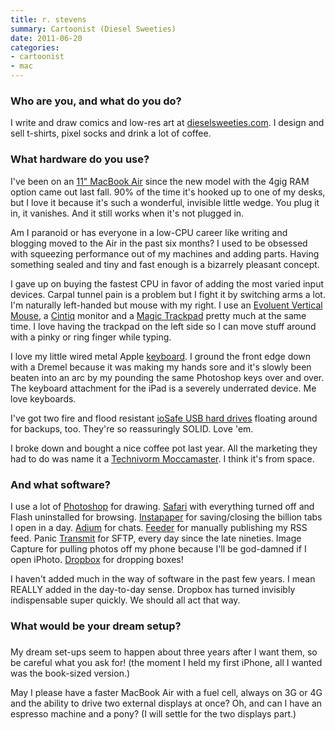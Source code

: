 ```yaml
---
title: r. stevens
summary: Cartoonist (Diesel Sweeties)
date: 2011-06-20
categories:
- cartoonist
- mac
---
```


### Who are you, and what do you do?

I write and draw comics and low-res art at [dieselsweeties.com](http://dieselsweeties.com/ "Richard's long-running comic."). I design and sell t-shirts, pixel socks and drink a lot of coffee.

### What hardware do you use?

I've been on an [11" MacBook Air][macbook-air] since the new model with the 4gig RAM option came out last fall. 90% of the time it's hooked up to one of my desks, but I love it because it's such a wonderful, invisible little wedge. You plug it in, it vanishes. And it still works when it's not plugged in.

Am I paranoid or has everyone in a low-CPU career like writing and blogging moved to the Air in the past six months? I used to be obsessed with squeezing performance out of my machines and adding parts. Having something sealed and tiny and fast enough is a bizarrely pleasant concept.

I gave up on buying the fastest CPU in favor of adding the most varied input devices. Carpal tunnel pain is a problem but I fight it by switching arms a lot. I'm naturally left-handed but mouse with my right. I use an [Evoluent Vertical Mouse][verticalmouse], a [Cintiq][] monitor and a [Magic Trackpad][magic-trackpad] pretty much at the same time. I love having the trackpad on the left side so I can move stuff around with a pinky or ring finger while typing.

I love my little wired metal Apple [keyboard][]. I ground the front edge down with a Dremel because it was making my hands sore and it's slowly been beaten into an arc by my pounding the same Photoshop keys over and over. The keyboard attachment for the iPad is a severely underrated device. Me love keyboards.

I've got two fire and flood resistant [ioSafe USB hard drives][solo] floating around for backups, too. They're so reassuringly SOLID. Love 'em.

I broke down and bought a nice coffee pot last year. All the marketing they had to do was name it a [Technivorm Moccamaster][moccamaster-kb-741]. I think it's from space.

### And what software?

I use a lot of [Photoshop][] for drawing. [Safari][] with everything turned off and Flash uninstalled for browsing. [Instapaper][] for saving/closing the billion tabs I open in a day. [Adium][] for chats. [Feeder][] for manually publishing my RSS feed. Panic [Transmit][] for SFTP, every day since the late nineties. Image Capture for pulling photos off my phone because I'll be god-damned if I open iPhoto. [Dropbox][] for dropping boxes!

I haven't added much in the way of software in the past few years. I mean REALLY added in the day-to-day sense. Dropbox has turned invisibly indispensable super quickly. We should all act that way.

### What would be your dream setup?

###

My dream set-ups seem to happen about three years after I want them, so be careful what you ask for! (the moment I held my first iPhone, all I wanted was the book-sized version.)

May I please have a faster MacBook Air with a fuel cell, always on 3G or 4G and the ability to drive two external displays at once? Oh, and can I have an espresso machine and a pony? (I will settle for the two displays part.)

[adium]: https://en.wikipedia.org/wiki/Adium "A multi-protocol chat application for the Mac."
[cintiq]: https://www.wacom.com/en-us/us/cintiq "A computer screen you can draw on."
[dropbox]: https://www.dropbox.com/ "Online syncing and storage."
[feeder]: http://reinventedsoftware.com/feeder/ "Mac software for creating and publishing RSS/Atom feeds."
[instapaper]: http://web.archive.org/web/20221226091924/https://www.instapaper.com/ "A web tool for saving pages to read later."
[keyboard]: https://www.apple.com/us/shop/goto/mac/accessories "The keyboard."
[macbook-air]: https://www.apple.com/macbook-air/ "A very thin laptop."
[magic-trackpad]: https://en.wikipedia.org/wiki/Magic_Trackpad "A trackpad for desktop machines."
[moccamaster-kb-741]: https://technivorm.com/products/glass/kb-741-brushed/ "A coffee brewer."
[photoshop]: https://www.adobe.com/products/photoshop.html "A bitmap image editor."
[safari]: https://www.apple.com/safari/ "A fast web browser."
[solo]: http://web.archive.org/web/20210502035705/http://www.amazon.com/Fireproof-Waterproof-External-Recovery-SL1000GBUSB20/dp/B001TNR8EI "A fireproof, waterproof external hard drive."
[transmit]: https://panic.com/transmit/ "An FTP/SFTP client for the Mac."
[verticalmouse]: http://web.archive.org/web/20230815233516/https://evoluent.com/products/vm4rw/ "A unique wireless mouse."
